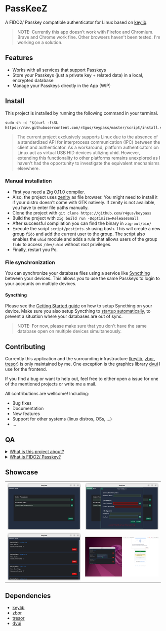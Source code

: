 # PassKeeZ

A FIDO2/ Passkey compatible authenticator for Linux based on [keylib](https://github.com/r4gus/keylib).

> NOTE: Currently this app doesn't work with Firefox and Chromium. Brave and Chrome work fine. Other browsers haven't been tested.
> I'm working on a solution.

## Features

* Works with all services that support Passkeys
* Store your Passkeys (just a private key + related data) in a local, encrypted database
* Manage your Passkeys directly in the App (WIP)

## Install

This project is installed by running the following command in your terminal.

```
sudo sh -c "$(curl -fsSL https://raw.githubusercontent.com/r4gus/keypass/master/script/install.sh)"
```

> The current project exclusively supports Linux due to the absence of a standardized API for interprocess communication (IPC) between the client and authenticator. As a workaround, platform authenticators on Linux act as virtual USB HID devices utilizing uhid. However, extending this functionality to other platforms remains unexplored as I haven't had the opportunity to investigate the equivalent mechanisms elsewhere.

### Manual installation

* First you need a [Zig 0.11.0 compiler](https://ziglang.org/download/).
* Also, the project uses [zenity](https://wiki.gnome.org/Projects/Zenity) as file browser. You might need to install it if your distro doesn't come with GTK natively. If zenity is not available, you have to enter file paths manually.
* Clone the project with `git clone https://github.com/r4gus/keypass`
* Build the project with `zig build run -Doptimize=ReleaseSmall`
* After successful compilation you can find the binary in `zig-out/bin/`
* Execute the script `script/postints.sh` using bash. This will create a new group `fido` and add the current user to the group. The script also enables the `uhid` module and adds a rule that allows users of the group `fido` to access `/dev/uhid` without root privileges.
* Finally, restart you Pc.

### File synchronization

You can synchronize your database files using a service like [Syncthing](https://docs.syncthing.net/intro/getting-started.html) between your devices. This allows you to use the same Passkeys to login to your accounts on multiple devices.

#### Syncthing

Please see the [Getting Started guide](https://docs.syncthing.net/intro/getting-started.html) on how to setup Syncthing on your device. Make sure you also setup Syncthing to [startup automatically](https://docs.syncthing.net/users/autostart.html#linux), to prevent a situation where your databases are out of sync.

> NOTE: For now, please make sure that you don't have the same database open on multiple devices simultaneously.

## Contributing

Currently this application and the surrounding infrastructure 
([keylib](https://github.com/r4gus/keylib), [zbor](https://github.com/r4gus/zbor), [tresor](https://github.com/r4gus/tresor))
is only maintained by me. One exception is the graphics library [dvui](https://github.com/david-vanderson/dvui) I use for the frontend.

If you find a bug or want to help out, feel free to either open a issue for one of the mentioned projects or write me a mail.

All contributions are wellcome! Including:

* Bug fixes
* Documentation
* New features
* Support for other systems (linux distros, OSs, ...)
* ...

## QA

<details>
<summary><ins>What is this project about?</ins></summary>

FIDO2 stands as a dedicated authentication protocol crafted for diverse authentication needs. Whether employed as a standalone method, supplanting traditional password-based authentication, or as an additional layer of security, FIDO2 serves both purposes. The FIDO Alliance has actively advocated for the widespread adoption of this protocol for several years, with 2023 witnessing a substantial surge in its adoption. However, it's crucial to note that FIDO2 introduces a heightened level of complexity in comparison to conventional passwords. Notably, the use of roaming authenticators, such as YubiKey, can be a cost-intensive aspect.

Upon initiating the keylib project in October 2022, my primary objective was to develop a library empowering individuals to transform their own hardware, such as ESP32, into a functional authenticator. I believe I've achieved this goal successfully. However, during this process, I also recognized the evolving trend favoring hybrid/platform authenticators with discoverable credentials, now commonly marketed as Passkeys.

While traditional authenticators like YubiKeys provide robust protection against various attacks, they come with notable drawbacks. Their high cost, limited update/patching capabilities, and restricted storage for discoverable credentials (for instance, my YubiKey 5 supports around 25 credentials) underscore these challenges. Additionally, the inability to back up data, although enhancing confidentiality, poses availability concerns. The official solution offered for this predicament is surprisingly simple: "buy a second one."

Conversely, platform authenticators present a more flexible and cost-effective alternative. Unlike traditional counterparts, they can undergo regular updates and patches, akin to any software component. Furthermore, these authenticators permit the backup and secure sharing of credentials, leveraging an encrypted database within this project.

One key advantage lies in their cost-effectiveness, eliminating the need for additional hardware. When implemented with precision, platform authenticators can attain a commendable level of security, providing a compelling alternative to their more expensive counterparts.

The primary objective of this project is to furnish an alternative —keeping in mind that the term "alternative" is subjective and, due to resource constraints, I may not offer a polished, "commercial-grade" product— to existing commercial Passkey implementations.

</details>

<details>
<summary><ins>What is FIDO2/ Passkey?</ins></summary>
Please read the QA of the [keylib](https://github.com/r4gus/keylib) project.
</details>

## Showcase

<table>
  <tr>
    <td><img src="static/login-page.png" width="400"></td>
    <td><img src="static/new-database.png" width="400"></td>
  </tr>
  <tr>
    <td><img src="static/main.png" width="400"></td>
    <td><img src="static/login.png" width="400"></td>
  </tr>
</table>

## Dependencies

* [keylib](https://github.com/r4gus/keylib)
* [zbor](https://github.com/r4gus/zbor)
* [tresor](https://github.com/r4gus/tresor)
* [dvui](https://github.com/david-vanderson/dvui)
